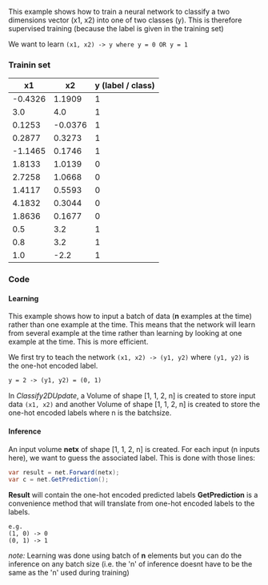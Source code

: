 This example shows how to train a neural network to classify a two dimensions vector (x1, x2) into one of two classes (y).
This is therefore supervised training (because the label is given in the training set)

We want to learn `(x1, x2) -> y where y = 0 OR y = 1`

### Trainin set

| x1  | x2 | y (label / class) |
| ------------- | ------------- | ------------- |
|-0.4326| 1.1909| 1|
|3.0| 4.0|1|
|0.1253| -0.0376|1|
|0.2877| 0.3273|1|
|-1.1465| 0.1746|1|
|1.8133| 1.0139|0|
|2.7258| 1.0668|0|
|1.4117| 0.5593|0|
|4.1832| 0.3044|0|
|1.8636| 0.1677|0|
|0.5| 3.2|1|
|0.8| 3.2|1|
|1.0| -2.2|1|

### Code

#### Learning 
This example shows how to input a batch of data (**n** examples at the time) rather than one example at the time.
This means that the network will learn from several example at the time rather than learning by looking at one example at the time. This is more efficient.

We first try to teach the network `(x1, x2) -> (y1, y2)` where `(y1, y2)` is the one-hot encoded label.  
```y = 1 -> (y1, y2) = (1, 0)
y = 2 -> (y1, y2) = (0, 1)
```

In *Classify2DUpdate*, a Volume of shape [1, 1, 2, n] is created to store input data `(x1, x2)` and another Volume of shape [1, 1, 2, n] is created to store the one-hot encoded labels where n is the batchsize.

#### Inference

An input volume **netx** of shape [1, 1, 2, n] is created. For each input (n inputs here), we want to guess the associated label.
This is done with those lines:

```c#
var result = net.Forward(netx);
var c = net.GetPrediction();
```
**Result** will contain the one-hot encoded predicted labels
**GetPrediction** is a convenience method that will translate from one-hot encoded labels to the labels.
```
e.g.  
(1, 0) -> 0
(0, 1) -> 1
```
*note:* Learning was done using batch of **n** elements but you can do the inference on any batch size (i.e. the 'n' of inference doesnt have to be the same as the 'n' used during training)
